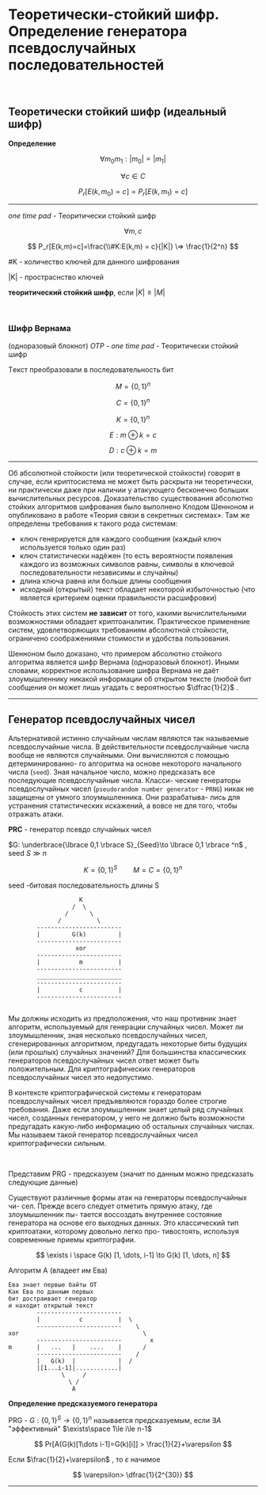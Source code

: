 # Теоретически-стойкий шифр. Определение генератора псевдослучайных последовательностей

<br>

## Теоретически стойкий шифр (идеальный шифр)

**Определение** 

$$
\forall m_0m_1: |m_0| = |m_1|
$$

$$
\forall c \in C
$$

$$
P_r[E(k,m_0)=c]=P_r[E(k,m_1)=c]
$$

---

*one time pad*  -   Теоритически стойкий шифр

$$
\forall m, c
$$

$$
P_r[E(k,m)=c]=\frac{\\#K:E(k,m) = c}{|K|} \=> \frac{1}{2^n}
$$

#K - количество ключей для данного шифрования

|K| - простраснство ключей 

**теоритический стойкий шифр**, если $|K|\ge|M|$

<br>

### Шифр Вернама 
(одноразовый блокнот) *OTP - one time pad*  -   Теоритически стойкий шифр

Tекст преобразовали в последовательность бит

$$
M = \lbrace 0, 1 \rbrace ^n 
$$

$$
C = \lbrace 0, 1 \rbrace ^n
$$

$$
K = \lbrace 0, 1 \rbrace ^n
$$

$$
E: m \oplus k = c
$$

$$
D: c \oplus k = m
$$

---

Об абсолютной стойкости (или теоретической стойкости) говорят в случае, если криптосистема не может быть раскрыта ни теоретически, ни практически даже при наличии у атакующего бесконечно больших вычислительных ресурсов. Доказательство существования абсолютно стойких алгоритмов шифрования было выполнено Клодом Шенноном и опубликовано в работе «Теория связи в секретных системах». Там же определены требования к такого рода системам:

+ ключ генерируется для каждого сообщения (каждый ключ используется только один раз)
+ ключ статистически надёжен (то есть вероятности появления каждого из возможных символов равны, символы в ключевой последовательности независимы и случайны)
+ длина ключа равна или больше длины сообщения
+ исходный (открытый) текст обладает некоторой избыточностью (что является критерием оценки правильности расшифровки)

Стойкость этих систем **не зависит** от того, какими вычислительными возможностями обладает криптоаналитик. Практическое применение систем, удовлетворяющих требованиям абсолютной стойкости, ограничено соображениями стоимости и удобства пользования.

Шенноном было доказано, что примером абсолютно стойкого алгоритма является шифр Вернама (одноразовый блокнот). Иными словами, корректное использование шифра Вернама не даёт злоумышленнику никакой информации об открытом тексте (любой бит сообщения он может лишь угадать с вероятностью $\dfrac{1}{2}$ .

---

## Генератор псевдослучайных чисел

Альтернативой истинно случайным числам являются так называемые псевдослучайные числа. В действительности псевдослучайные числа вообще не являются случайными. Они вычисляются с помощью детерминированно- го алгоритма на основе некоторого начального числа (`seed`). Зная начальное число, можно предсказать все последующие псевдослучайные числа. Класси- ческие генераторы псевдослучайных чисел (`pseudorandom number generator` - `PRNG`) никак не защищены от умного злоумышленника. Они разрабатыва- лись для устранения статистических искажений, а вовсе не для того, чтобы отражать атаки. 


**PRC** - генератор псевдо случайных чисел 

$G: \underbrace{\lbrace 0,1 \rbrace S}_{Seed}\to \lbrace 0,1 \rbrace ^n$ , seed $S\gg n$

$$
K=\lbrace 0,1 \rbrace ^S \qquad M = C = \lbrace 0,1 \rbrace ^n
$$

seed -битовая последовательность длины S

```
                    K
                  /  \
                /      \
              /          \
        ------------------------
        |         G(k)         |
        ------------------------
                   xor
        ------------------------
        |           m          |
        ------------------------
        ________________________
        ------------------------
        |           c          |
        ------------------------
      
```

Мы должны исходить из предположения, что наш противник знает алгоритм, используемый для генерации случайных чисел. Может ли злоумышленник, зная несколько псевдослучайных чисел, сгенерированных алгоритмом, предугадать некоторые биты будущих (или прошлых) случайных значений? Для большинства классических генераторов псевдослучайных чисел ответ может быть положительным. Для криптографических генераторов псевдослучайных чисел это недопустимо.

В контексте криптографической системы к генераторам псевдослучайных чисел предъявляются гораздо более строгие требования. Даже если злоумышленник знает целый ряд случайных чисел, созданных генератором, у него не должно быть возможности предугадать какую-либо информацию об остальных случайных числах. Мы называем такой генератор псевдослучайных чисел криптографически сильным. 

<br>

Представим PRG - предсказуем (значит по данным можно предсказать следующие данные)

Существуют различные формы атак на генераторы псевдослучайных чи- сел. Прежде всего следует отметить прямую атаку, где злоумышленник пы- тается воссоздать внутреннее состояние генератора на основе его выходных данных. Это классический тип криптоатаки, которому довольно легко про- тивостоять, используя современные приемы криптографии.


$$
\exists i \space G(k) [1, \dots, i-1] \to G(k) [1, \dots, n]
$$

Алгоритм А (владеет им Ева) 

```
Ева знает первые байты ОТ
Как Ева по данным первых
бит достраивает генератор
и находит открытый текст
        ------------------------
        |           c          |  \
        ------------------------    \
xor                                   \
        ------------------------        x
m       |   ...   |    ....    |      /
        ------------------------    /
        |   G(k)  |            |  /
        |[1...i-1]|............|
               \     /
                 \ /
                  A
```

**Определение предсказуемого генератора** 

PRG - $G: \lbrace 0,1 \rbrace ^S\to\lbrace 0,1 \rbrace ^n$ называется предсказуемым, если $\exists A$ "эффективный" $\exists\space 1\le i\le n-1$

$$
Pr[A(G(k)[1\dots i-1]=G(k)[i]] > \frac{1}{2}+\varepsilon
$$

Если $\frac{1}{2}+\varepsilon$ , то $\varepsilon$ начимое 

$$
\varepsilon> \dfrac{1}{2^{30}}
$$

---
